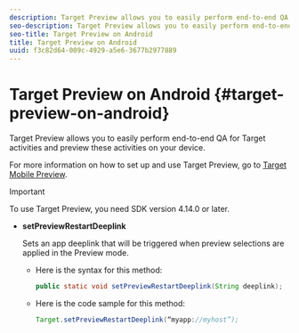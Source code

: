 ```yaml
---
description: Target Preview allows you to easily perform end-to-end QA for Target activities and preview these activities on your device.
seo-description: Target Preview allows you to easily perform end-to-end QA for Target activities and preview these activities on your device.
seo-title: Target Preview on Android
title: Target Preview on Android
uuid: f3c82d64-009c-4929-a5e6-3677b2977889
---
```


# Target Preview on Android {#target-preview-on-android}

Target Preview allows you to easily perform end-to-end QA for Target activities and preview these activities on your device.

For more information on how to set up and use Target Preview, go to [Target Mobile Preview](https://docs.adobe.com/content/help/en/target/using/implement-target/mobile-apps/target-mobile-preview.html).

>[!IMPORTANT]
>
>To use Target Preview, you need SDK version 4.14.0 or later.

* **setPreviewRestartDeeplink**

  Sets an app deeplink that will be triggered when preview selections are applied in the Preview mode. 

  * Here is the syntax for this method:

    ```java
    public static void setPreviewRestartDeeplink(String deeplink);
    ```

  * Here is the code sample for this method:

    ```java
    Target.setPreviewRestartDeeplink(“myapp://myhost”); 
    ```

